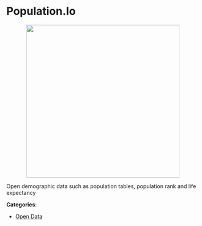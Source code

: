 # Population.Io
<p align="center">
    <img width="400" src="https://raw.githubusercontent.com/apis-list/apis-list/apis/population-io/logo_256x256.png" />
</p>

Open demographic data such as population tables, population rank and life expectancy



**Categories**:
- [Open Data](https://github.com/apis-list/apis-list#open-data)




